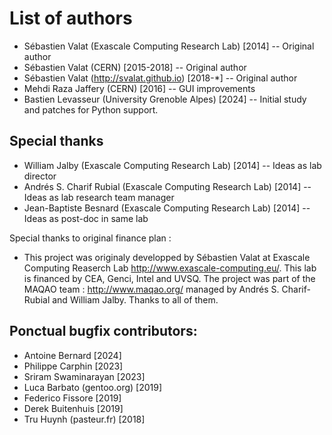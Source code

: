 List of authors
===============

 * Sébastien Valat (Exascale Computing Research Lab) [2014] -- Original author
 * Sébastien Valat (CERN) [2015-2018] -- Original author
 * Sébastien Valat (http://svalat.github.io) [2018-*] -- Original author
 * Mehdi Raza Jaffery (CERN) [2016] -- GUI improvements
 * Bastien Levasseur (University Grenoble Alpes) [2024] -- Initial study and patches for Python support.

Special thanks
--------------

 * William Jalby (Exascale Computing Research Lab) [2014] -- Ideas as lab director
 * Andrés S. Charif Rubial (Exascale Computing Research Lab) [2014] -- Ideas as lab research team manager
 * Jean-Baptiste Besnard (Exascale Computing Research Lab) [2014] -- Ideas as post-doc in same lab

Special thanks to original finance plan :

 - This project was originaly developped by Sébastien Valat at Exascale Computing Reaserch Lab 
   http://www.exascale-computing.eu/. This lab is financed by CEA, Genci, Intel and UVSQ. 
   The project was part of the MAQAO team : http://www.maqao.org/ managed by Andrés S. Charif-Rubial 
   and William Jalby. Thanks to all of them.

Ponctual bugfix contributors:
-----------------------------

 * Antoine Bernard [2024]
 * Philippe Carphin [2023]
 * Sriram Swaminarayan [2023]
 * Luca Barbato (gentoo.org) [2019]
 * Federico Fissore [2019]
 * Derek Buitenhuis [2019]
 * Tru Huynh (pasteur.fr) [2018]

